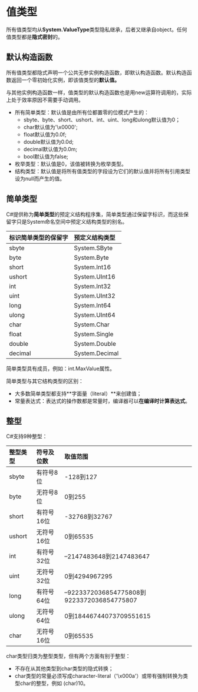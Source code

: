 # 值类型

所有值类型均从**System.ValueType**类型隐私继承，后者又继承自object。任何值类型都是**隐式密封**的。

## 默认构造函数

所有值类型都隐式声明一个公共无参实例构造函数，即默认构造函数。默认构造函数返回一个零初始化实例，即该值类型的**默认值。**

与其他实例构造函数一样，值类型的默认构造函数也是用new运算符调用的，实际上处于效率原因不需要手动调用。

* 所有简单类型：默认值是由所有位都置零的位模式产生的：
  * sbyte、byte、short、ushort、int、uint、long和ulong默认值为0；
  * char默认值为'\x0000';
  * float默认值为0.0f;
  * double默认值为0.0d;
  * decimal默认值为0.0m;
  * bool默认值为false;
* 枚举类型：默认值是0，该值被转换为枚举类型。
* 结构类型：默认值是将所有值类型的字段设为它们的默认值并将所有引用类型设为null而产生的值。

## 简单类型

C\#提供称为**简单类型**的预定义结构程序集，简单类型通过保留字标识，而这些保留字只是System命名空间中预定义结构类型的别名。

| 标识简单类型的保留字 | 预定义结构类型 |
| :--- | :--- |
| sbyte | System.SByte |
| byte | System.Byte |
| short | System.Int16 |
| ushort | System.UInt16 |
| int | System.Int32 |
| uint | System.UInt32 |
| long | System.Int64 |
| ulong | System.UInt64 |
| char | System.Char |
| float | System.Single |
| double | System.Double |
| decimal | System.Decimal |

简单类型具有成员，例如：int.MaxValue属性。

简单类型与其它结构类型的区别：

* 大多数简单类型都支持**字面量（literal）**来创建值；
* 常量表达式：表达式的操作数都是常量时，编译器可以**在编译时计算表达式**。

## 整型

C\#支持9种整型：

| 整型类型 | 符号及位数 | 取值范围 |
| :--- | :--- | :--- |
| sbyte | 有符号8位 | -128到127 |
| byte | 无符号8位 | 0到255 |
| short | 有符号16位 | -32768到32767 |
| ushort | 无符号16位 | 0到65535 |
| int | 有符号32位 | –2147483648到2147483647 |
| uint | 无符号32位 | 0到4294967295 |
| long | 有符号64位 | –9223372036854775808到9223372036854775807 |
| ulong | 无符号64位 | 0到18446744073709551615 |
| char | 无符号16位 | 0到65535 |

char类型归类为整型类型，但有两个方面有别于整型：

* 不存在从其他类型到char类型的隐式转换；
* char类型的常量必须写成character-literal（'\x000a'）或带有强制转换为类型char的整型，例如 \(char\)10。



